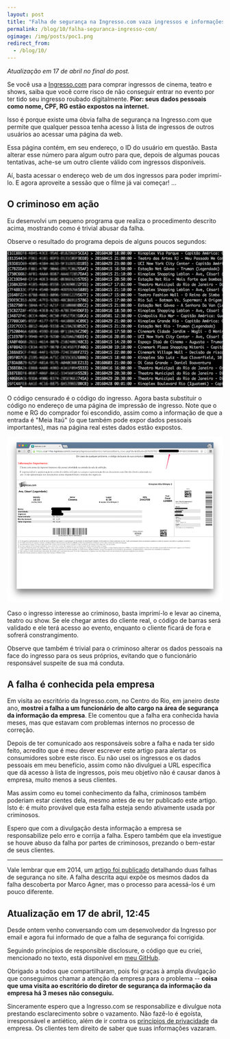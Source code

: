 ```yaml
---
layout: post
title: "Falha de segurança na Ingresso.com vaza ingressos e informações pessoais"
permalink: /blog/10/falha-seguranca-ingresso-com/
ogimage: /img/posts/poc1.png
redirect_from:
  - /blog/10/
---
```


*Atualização em 17 de abril no final do post.*


Se você usa a [Ingresso.com](https://www.ingresso.com) para comprar ingressos de cinema, teatro e shows, saiba que você corre risco de não conseguir entrar no evento por ter tido seu ingresso roubado digitalmente. **Pior: seus dados pessoais como nome, CPF, RG estão expostos na internet.**

Isso é porque existe uma óbvia falha de segurança na Ingresso.com que permite que qualquer pessoa tenha acesso à lista de ingressos de outros usuários ao acessar uma página da web.

Essa página contém, em seu endereço, o ID do usuário em questão. Basta alterar esse número para algum outro para que, depois de algumas poucas tentativas, ache-se um outro cliente válido com ingressos disponíveis.

Aí, basta acessar o endereço web de um dos ingressos para poder imprimí-lo. E agora aproveite a sessão que o filme já vai começar! ...


## O criminoso em ação

Eu desenvolvi um pequeno programa que realiza o procedimento descrito acima, mostrando como é trivial abusar da falha.

Observe o resultado do programa depois de alguns poucos segundos:

<a href="/img/posts/poc1.png"><img src="/img/posts/poc1.png"></a>

O código censurado é o código do ingresso. Agora basta substituir o código no endereço de uma página de impressão de ingresso. Note que o nome e RG do comprador foi escondido, assim como a informação de que a entrada é "Meia Itaú" (o que também pode expor dados pessoais importantes), mas na página real estes dados estão expostos.

<a href="/img/posts/ingresso1.png"><img src="/img/posts/ingresso1.png"></a>

Caso o ingresso interesse ao criminoso, basta imprimí-lo e levar ao cinema, teatro ou show. Se ele chegar antes do cliente real, o código de barras será validado e ele terá acesso ao evento, enquanto o cliente ficará de fora e sofrerá constrangimento.

Observe que também é trivial para o criminoso alterar os dados pessoais na face do ingresso para os seus próprios, evitando que o funcionário responsável suspeite de sua má conduta.


## A falha é conhecida pela empresa


Em visita ao escritório da Ingresso.com, no Centro do Rio, em janeiro deste ano, **mostrei a falha a um funcionário de alto cargo na área de segurança da informação da empresa**. Ele comentou que a falha era conhecida havia meses, mas que estavam com problemas internos no processo de correção.

Depois de ter comunicado aos responsáveis sobre a falha e nada ter sido feito, acredito que é meu dever escrever este artigo para alertar os consumidores sobre este risco. Eu não usei os ingressos e os dados pessoais em meu benefício, assim como não divulguei a URL específica que dá acesso à lista de ingressos, pois meu objetivo não é causar danos à empresa, muito menos a seus clientes. 

Mas assim como eu tomei conhecimento da falha, criminosos também poderiam estar cientes dela, mesmo antes de eu ter publicado este artigo. Isto é: é muito provável que esta falha esteja sendo ativamente usada por criminosos.

Espero que com a divulgação desta informação a empresa se responsabilize pelo erro e corrija a falha. Espero também que ela investigue se houve abuso da falha por partes de criminosos, prezando o bem-estar de seus clientes.

---

Vale lembrar que em 2014, um [artigo foi publicado](http://agner.io/ingresso-com-como-nao-lidar-com-seguranca-da-informacao.html) detalhando duas falhas de segurança no site. A falha descrita aqui expõe os mesmos dados da falha descoberta por Marco Agner, mas o processo para acessá-los é um pouco diferente.


## Atualização em 17 de abril, 12:45

Desde ontem venho conversando com um desenvolvedor da Ingresso por email e agora fui
informado de que a falha de segurança foi corrigida.

Seguindo princípios de responsible disclosure, o código que eu criei, mencionado no texto,
está disponível em [meu GitHub](https://github.com/gberger/ingresso.hack).

Obrigado a todos que compartilharam, pois foi graças à ampla divulgação que conseguimos
chamar a atenção da empresa para o problema -- **coisa que uma visita ao escritório do diretor
de segurança da informação da empresa há 3 meses não conseguiu.**

Sinceramente espero que a Ingresso.com se responsabilize e divulgue nota prestando esclarecimento 
sobre o vazamento. Não fazê-lo é egoísta, irresponsável e antiético, além de ir contra os 
[princípios de privacidade](http://www.ingresso.com/rio-de-janeiro/home/institucional/privacidade-seguranca)
da empresa. Os clientes tem direito de saber que suas informações vazaram.

